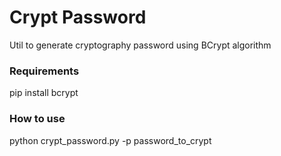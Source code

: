 Crypt Password 
==================================

Util to generate cryptography password using BCrypt algorithm

### Requirements 
pip install bcrypt

### How to use
python crypt_password.py -p password_to_crypt 